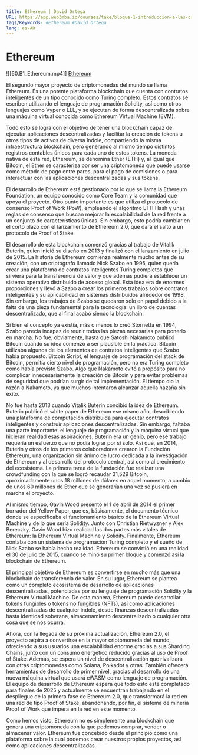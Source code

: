 ```yaml
---
title: Ethereum | David Ortega
URL: https://app.web3mba.io/courses/take/bloque-1-introduccion-a-las-criptomonedas/lessons/39203686-ethereum-david-ortega
Tags/Keywords: #Ethereum #David Ortega
lang: es-AR
---
```

# Ethereum
![[60.B1_Ethereum.mp4]]
[Ethereum](https://app.web3mba.io/courses/take/bloque-1-introduccion-a-las-criptomonedas/lessons/39203686-ethereum-david-ortega)

El segundo mayor proyecto de criptomonedas del mundo se llama Ethereum. Es una potente plataforma blockchain que cuenta con contratos inteligentes de un tipo conocido como Turing completo. Estos contratos se escriben utilizando el lenguaje de programación Solidity, así como otros lenguajes como Vyper o LLL, y se ejecutan de forma descentralizada sobre una máquina virtual conocida como Ethereum Virtual Machine (EVM).

Todo esto se logra con el objetivo de tener una blockchain capaz de ejecutar aplicaciones descentralizadas y facilitar la creación de tokens u otros tipos de activos de diversa índole, compartiendo la misma infraestructura blockchain, pero generando al mismo tiempo distintos registros contables únicos para cada uno de estos tokens. La moneda nativa de esta red, Ethereum, se denomina Ether (ETH) y, al igual que Bitcoin, el Ether se caracteriza por ser una criptomoneda que puede usarse como método de pago entre pares, para el pago de comisiones o para interactuar con las aplicaciones descentralizadas y sus tokens.

El desarrollo de Ethereum está gestionado por lo que se llama la Ethereum Foundation, un equipo conocido como Core Team y la comunidad que apoya el proyecto. Otro punto importante es que utiliza el protocolo de consenso Proof of Work (PoW), empleando el algoritmo ETH Hash y unas reglas de consenso que buscan mejorar la escalabilidad de la red frente a un conjunto de características únicas. Sin embargo, esto podría cambiar en el corto plazo con el lanzamiento de Ethereum 2.0, que dará el salto a un protocolo de Proof of Stake.

El desarrollo de esta blockchain comenzó gracias al trabajo de Vitalik Buterin, quien inició su diseño en 2013 y finalizó con el lanzamiento en julio de 2015. La historia de Ethereum comienza realmente mucho antes de su creación, con un criptógrafo llamado Nick Szabo en 1995, quien quería crear una plataforma de contratos inteligentes Turing completos que sirviera para la transferencia de valor y que además pudiera establecer un sistema operativo distribuido de acceso global. Esta idea era de enormes proporciones y llevó a Szabo a crear los primeros trabajos sobre contratos inteligentes y su aplicabilidad en sistemas distribuidos alrededor de 1998. Sin embargo, los trabajos de Szabo se quedaron solo en papel debido a la falta de una pieza fundamental para la tecnología: un libro de cuentas descentralizado, que al final acabó siendo la blockchain.

Si bien el concepto ya existía, más o menos lo creó Stornetta en 1994, Szabo parecía incapaz de reunir todas las piezas necesarias para ponerlo en marcha. No fue, obviamente, hasta que Satoshi Nakamoto publicó Bitcoin cuando su idea comenzó a ser plausible en la práctica. Bitcoin utilizaba algunos de los elementos de contratos inteligentes que Szabo había propuesto. Bitcoin Script, el lenguaje de programación del stack de Bitcoin, permitía cierto nivel de programación, pero no era Turing completo como había previsto Szabo. Algo que Nakamoto evitó a propósito para no complicar innecesariamente la creación de Bitcoin y para evitar problemas de seguridad que podrían surgir de tal implementación. El tiempo dio la razón a Nakamoto, ya que muchos intentaron alcanzar aquella hazaña sin éxito.

No fue hasta 2013 cuando Vitalik Buterin concibió la idea de Ethereum. Buterin publicó el white paper de Ethereum ese mismo año, describiendo una plataforma de computación distribuida para ejecutar contratos inteligentes y construir aplicaciones descentralizadas. Sin embargo, faltaba una parte importante: el lenguaje de programación y la máquina virtual que hicieran realidad esas aspiraciones. Buterin era un genio, pero ese trabajo requería un esfuerzo que no podía lograr por sí solo. Así que, en 2014, Buterin y otros de los primeros colaboradores crearon la Fundación Ethereum, una organización sin ánimo de lucro dedicada a la investigación de Ethereum y al desarrollo del protocolo central, así como al crecimiento del ecosistema. La primera tarea de la fundación fue realizar una crowdfunding con la que se logró recaudar 31,529 Bitcoin, aproximadamente unos 18 millones de dólares en aquel momento, a cambio de unos 60 millones de Ether que se generarían una vez se pusiera en marcha el proyecto.

Al mismo tiempo, Gavin Wood presentó el 1 de abril de 2014 el primer borrador del Yellow Paper, que es, básicamente, el documento técnico donde se especificaba el funcionamiento básico de la Ethereum Virtual Machine y de lo que sería Solidity. Junto con Christian Rietwyzner y Alex Bereczky, Gavin Wood hizo realidad las dos partes más vitales de Ethereum: la Ethereum Virtual Machine y Solidity. Finalmente, Ethereum contaba con un sistema de programación Turing completo y el sueño de Nick Szabo se había hecho realidad. Ethereum se convirtió en una realidad el 30 de julio de 2015, cuando se minó su primer bloque y comenzó así la blockchain de Ethereum.

El principal objetivo de Ethereum es convertirse en mucho más que una blockchain de transferencia de valor. En su lugar, Ethereum se plantea como un completo ecosistema de desarrollo de aplicaciones descentralizadas, potenciadas por su lenguaje de programación Solidity y la Ethereum Virtual Machine. De esta manera, Ethereum puede desarrollar tokens fungibles o tokens no fungibles (NFTs), así como aplicaciones descentralizadas de cualquier índole, desde finanzas descentralizadas hasta identidad soberana, almacenamiento descentralizado o cualquier otra cosa que se nos ocurra.

Ahora, con la llegada de su próxima actualización, Ethereum 2.0, el proyecto aspira a convertirse en la mayor criptomoneda del mundo, ofreciendo a sus usuarios una escalabilidad enorme gracias a sus Sharding Chains, junto con un consumo energético reducido gracias al uso de Proof of Stake. Además, se espera un nivel de descentralización que rivalizará con otras criptomonedas como Solana, Polkadot y otras. También ofrecerá herramientas de desarrollo de primer nivel, gracias al desarrollo de una nueva máquina virtual que usará eWASM como lenguaje de programación. El equipo de desarrollo de Ethereum espera que todo esto esté completado para finales de 2025 y actualmente se encuentran trabajando en el despliegue de la primera fase de Ethereum 2.0, que transformará la red en una red de tipo Proof of Stake, abandonando, por fin, el sistema de minería Proof of Work que impera en la red en este momento.

Como hemos visto, Ethereum no es simplemente una blockchain que genera una criptomoneda con la que podemos comprar, vender o almacenar valor. Ethereum fue concebido desde el principio como una plataforma sobre la cual podemos crear nuestros propios proyectos, así como aplicaciones descentralizadas.